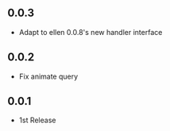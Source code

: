 ## 0.0.3
* Adapt to ellen 0.0.8's new handler interface

## 0.0.2
* Fix animate query

## 0.0.1
* 1st Release
